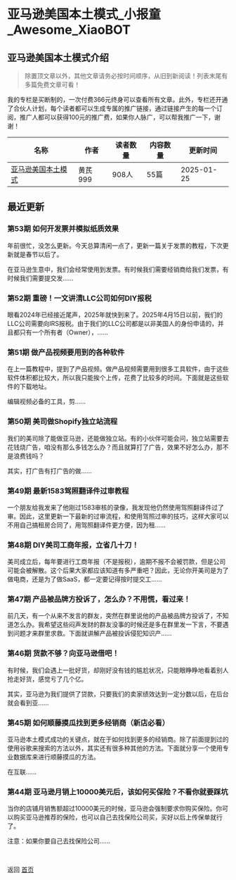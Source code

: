 # 亚马逊美国本土模式_小报童_Awesome_XiaoBOT

## 亚马逊美国本土模式介绍
> 除置顶文章以外，其他文章请务必按时间顺序，从旧到新阅读！列表末尾有多篇免费文章可看！    
    
我的专栏是买断制的，一次付费366元终身可以查看所有文章。此外，专栏还开通了合伙人计划，每个读者都可以生成专属的推广链接，通过链接产生的每一个订阅，推广人都可以获得100元的推广费，如果你人脉广，可以帮我推广一下，谢谢！  
  


|名称|作者|读者数量|内容数量|更新时间|
|---|---|---|---|---|
|[亚马逊美国本土模式](https://xiaobot.net/p/Berichman?refer=0b133df9-27dc-423b-8101-639049001c13)|黄芪999|908人|55篇|2025-01-25|

## 最近更新
### 第53期 如何开发票并模拟纸质效果

年前很忙，没怎么更新。今天总算清闲一点了，更新一篇关于发票的教程，下次更新就是春节以后了。

在亚马逊生意中，我们会经常使用到发票。有时候我们需要经销商给我们发票，有时候我们需要提交发......

### 第52期 重磅！一文讲清LLC公司如何DIY报税

眼看2024年已经接近尾声，2025年就快到来了。2025年4月15日以前，我们的LLC公司需要向IRS报税。由于我们的LLC公司都是以非美国人的身份申请的，并且都只有一个所有者（Owner），......

### 第51期 做产品视频要用到的各种软件

在上一篇教程中，提到了产品视频。做产品视频需要用到很多工具软件，由于这些软件体积都比较大，所以我只能挨个上传，花费了比较多的时间。下面就是这些软件的下载地址。

编辑视频必备的工具，剪......

### 第50期 美司做Shopify独立站流程

我们的美司除了能做亚马逊，还能做独立站。有的小伙伴可能会问，独立站需要去花钱烧广告，咱没有那么多钱怎么办？而且就算打了广告，效果不好怎么办，那不是浪费钱吗？

其实，打广告有打广告的做......

### 第49期 最新1583驾照翻译件过审教程

一个朋友给我发来了他刚过1583审核的录像，我发现他仍然使用驾照翻译件过了审。因此，这里更新一下最新的过审流程，和使用驾照过审的技巧，这样大家可以不用自己搞租房合同了，用驾照翻译件更方便，因为租......

### 第48期 DIY美司工商年报，立省几十刀！

美司成立后，每年要进行工商年报（不是报税），逾期不报不会被罚款，但是公司可能会被解散。这个后果大家都应该知道有多严重吧？因此，无论你开美司是为了做电商，还是为了做SaaS，都一定要记得按时提交工......

### 第47期 产品被品牌方投诉了，怎么办？不用慌，看过来！

前几天，有一个从来不发言的群友，突然在群里说他的产品被品牌方投诉了，不知道怎么办。我希望这些闷声发财的群友没事的时候还是多在群里发一下言，不要遇到问题才来群里求救。下面就讲解产品被投诉侵犯知识产......

### 第46期 货款不够？向亚马逊借吧！

有时候，我们会遇上一批好货，却刚好没有钱的尴尬状况，只能眼睁睁地看着别人抢走好货，感觉亏了几个亿。

其实，亚马逊为我们提供了贷款，只要我们的卖家绩效达到一定分数以后，在后台就会看到亚......

### 第45期 如何顺藤摸瓜找到更多经销商（新店必看）

亚马逊本土模式成功的关键点，就在于如何找到更多的经销商。除了前面提到过的使用谷歌来搜索的方法以外，其实还有很多种其他的方法。下面就分享一个使用专业数据库来进行顺藤摸瓜的方法。

在互联......

### 第44期 亚马逊月销上10000美元后，该如何买保险？不看你就要踩坑

当你的店铺月销售额超过10000美元的时候，亚马逊会强制要求你购买保险。你可以购买亚马逊推荐的保险，也可以自己去找保险公司买，买好以后上传保单就行了。

注意：如果你要自己去找保险公司......


<a href="https://github.com/Reno9527/awesome-xiaobot" style="color: white; text-decoration: none;">awesome-xiaobot</a>

返回 [首页](../README.md)
